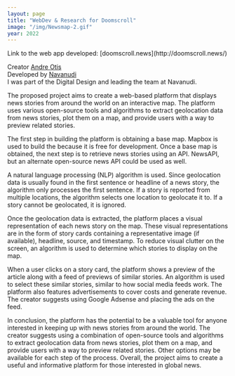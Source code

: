 ```yaml
---
layout: page
title: "WebDev & Research for Doomscroll"
image: "/img/Newsmap-2.gif"
year: 2022
---
```

<p></p>
Link to the web app developed: [doomscroll.news](http://doomscroll.news/)  

Creator [Andre Otis](https://andrewotis.com/)  
Developed by [Navanudi](https://navanudi.in)  
I was part of the Digital Design and leading the team at Navanudi.

The proposed project aims to create a web-based platform that displays news stories from around the world on an interactive map. The platform uses various open-source tools and algorithms to extract geolocation data from news stories, plot them on a map, and provide users with a way to preview related stories.

The first step in building the platform is obtaining a base map. Mapbox is used to build the because it is free for development. Once a base map is obtained, the next step is to retrieve news stories using an API.  NewsAPI, but an alternate open-source news API could be used as well.

 A natural language processing (NLP) algorithm is used. Since geolocation data is usually found in the first sentence or headline of a news story, the algorithm only processes the first sentence. If a story is reported from multiple locations, the algorithm selects one location to geolocate it to. If a story cannot be geolocated, it is ignored.

Once the geolocation data is extracted, the platform places a visual representation of each news story on the map. These visual representations are in the form of story cards containing a representative image (if available), headline, source, and timestamp. To reduce visual clutter on the screen, an algorithm is used to determine which stories to display on the map.

When a user clicks on a story card, the platform shows a preview of the article along with a feed of previews of similar stories. An algorithm is used to select these similar stories, similar to how social media feeds work. The platform also features advertisements to cover costs and generate revenue. The creator suggests using Google Adsense and placing the ads on the feed.

In conclusion, the platform has the potential to be a valuable tool for anyone interested in keeping up with news stories from around the world. The creator suggests using a combination of open-source tools and algorithms to extract geolocation data from news stories, plot them on a map, and provide users with a way to preview related stories. Other options may be available for each step of the process. Overall, the project aims to create a useful and informative platform for those interested in global news.